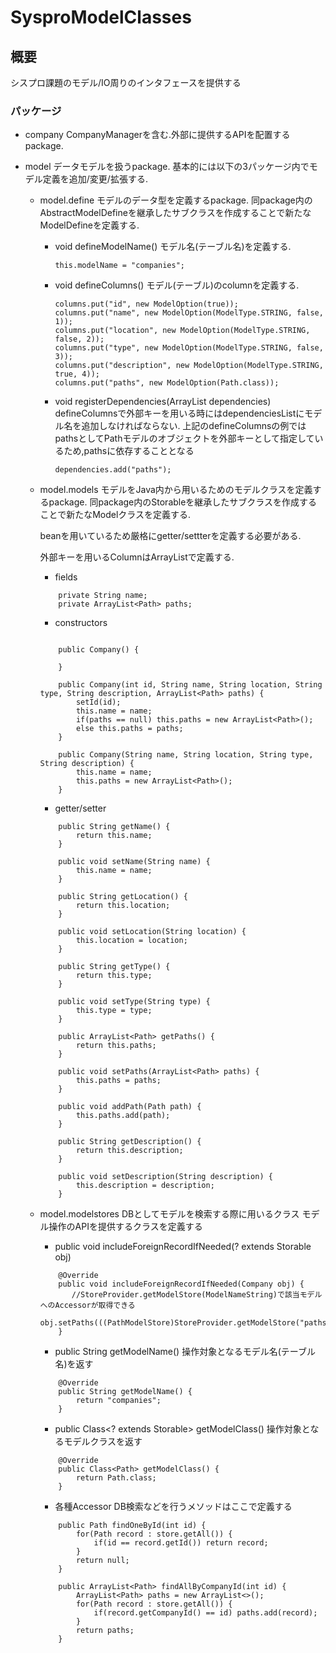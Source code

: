 # SysproModelClasses

## 概要
シスプロ課題のモデル/IO周りのインタフェースを提供する

### パッケージ
- company
    CompanyManagerを含む.外部に提供するAPIを配置するpackage.

- model 
    データモデルを扱うpackage.
    基本的には以下の3パッケージ内でモデル定義を追加/変更/拡張する.
    
    - model.define
        モデルのデータ型を定義するpackage.
        同package内のAbstractModelDefineを継承したサブクラスを作成することで新たなModelDefineを定義する.

        - void defineModelName()
            モデル名(テーブル名)を定義する.
            ```
            this.modelName = "companies";
            ```

        - void defineColumns()
            モデル(テーブル)のcolumnを定義する.
            ```
            columns.put("id", new ModelOption(true));
            columns.put("name", new ModelOption(ModelType.STRING, false, 1));
            columns.put("location", new ModelOption(ModelType.STRING, false, 2));
            columns.put("type", new ModelOption(ModelType.STRING, false, 3));
            columns.put("description", new ModelOption(ModelType.STRING, true, 4));
            columns.put("paths", new ModelOption(Path.class));
            ```

        - void registerDependencies(ArrayList<String> dependencies)
            defineColumnsで外部キーを用いる時にはdependenciesListにモデル名を追加しなければならない.
            上記のdefineColumnsの例ではpathsとしてPathモデルのオブジェクトを外部キーとして指定しているため,pathsに依存することとなる
            ```
            dependencies.add("paths");
            ```

    - model.models
        モデルをJava内から用いるためのモデルクラスを定義するpackage.
        同package内のStorableを継承したサブクラスを作成することで新たなModelクラスを定義する.

        beanを用いているため厳格にgetter/settterを定義する必要がある.

        外部キーを用いるColumnはArrayListで定義する.


        - fields
        ```
            private String name;
            private ArrayList<Path> paths;
        ```

        - constructors
        ```

            public Company() {

            }

            public Company(int id, String name, String location, String type, String description, ArrayList<Path> paths) {
                setId(id);
                this.name = name;
                if(paths == null) this.paths = new ArrayList<Path>();
                else this.paths = paths;
            }

            public Company(String name, String location, String type, String description) {
                this.name = name;
                this.paths = new ArrayList<Path>();
            }
        ```

        - getter/setter
        ```
            public String getName() {
                return this.name;
            }

            public void setName(String name) {
                this.name = name;
            }

            public String getLocation() {
                return this.location;
            }

            public void setLocation(String location) {
                this.location = location;
            }

            public String getType() {
                return this.type;
            }

            public void setType(String type) {
                this.type = type;
            }

            public ArrayList<Path> getPaths() {
                return this.paths;
            }

            public void setPaths(ArrayList<Path> paths) {
                this.paths = paths;
            }

            public void addPath(Path path) {
                this.paths.add(path);
            }

            public String getDescription() {
                return this.description;
            }

            public void setDescription(String description) {
                this.description = description;
            }
        ```

    - model.modelstores
        DBとしてモデルを検索する際に用いるクラス
        モデル操作のAPIを提供するクラスを定義する

        - public void includeForeignRecordIfNeeded(? extends Storable obj)
        ```
            @Override
            public void includeForeignRecordIfNeeded(Company obj) {
               //StoreProvider.getModelStore(ModelNameString)で該当モデルへのAccessorが取得できる 
               obj.setPaths(((PathModelStore)StoreProvider.getModelStore("paths")).findAllByCompanyId(obj.getId()));
            }

        ```

        - public String getModelName() 
        操作対象となるモデル名(テーブル名)を返す
        ```
            @Override
            public String getModelName() {
                return "companies";
            }
        ```

        - public Class<? extends Storable> getModelClass()
        操作対象となるモデルクラスを返す
        ```
            @Override
            public Class<Path> getModelClass() {
                return Path.class;
            }
        ```

        - 各種Accessor
        DB検索などを行うメソッドはここで定義する
        ```
            public Path findOneById(int id) {
                for(Path record : store.getAll()) {
                    if(id == record.getId()) return record;
                }
                return null;
            }
            
            public ArrayList<Path> findAllByCompanyId(int id) {
                ArrayList<Path> paths = new ArrayList<>();
                for(Path record : store.getAll()) {
                    if(record.getCompanyId() == id) paths.add(record);
                }
                return paths;
            }
        ```



